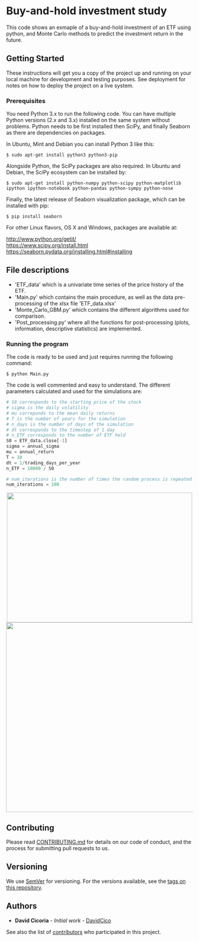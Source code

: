 # Buy-and-hold investment study
This code shows an exmaple of a buy-and-hold investment of an ETF using python, and Monte Carlo methods to predict the investment return in the future.

## Getting Started

These instructions will get you a copy of the project up and running on your local machine for development and testing purposes. See deployment for notes on how to deploy the project on a live system.

### Prerequisites

You need Python 3.x to run the following code.  You can have multiple Python
versions (2.x and 3.x) installed on the same system without problems. Python needs to be first installed then SciPy, and finally Seaborn as there are dependencies on packages.

In Ubuntu, Mint and Debian you can install Python 3 like this:

    $ sudo apt-get install python3 python3-pip

Alongside Python, the SciPy packages are also required. In Ubuntu and Debian, the SciPy ecosystem can be installed by:

    $ sudo apt-get install python-numpy python-scipy python-matplotlib ipython ipython-notebook python-pandas python-sympy python-nose

Finally, the latest release of Seaborn visualization package, which can be installed with pip:
    
    $ pip install seaborn

For other Linux flavors, OS X and Windows, packages are available at:

http://www.python.org/getit/  
https://www.scipy.org/install.html  
https://seaborn.pydata.org/installing.html#installing


## File descriptions

* 'ETF_data' which is a univariate time series of the price history of the ETF.
* 'Main.py' which contains the main procedure, as well as the data pre-processing of the xlsx file 'ETF_data.xlsx'
* 'Monte_Carlo_GBM.py' which contains the different algorithms used for comparison.
* 'Post_processing.py' where all the functions for post-processing (plots, information, descriptive statistics) are implemented.

### Running the program

The code is ready to be used and just requires running the following command:

    $ python Main.py

The code is well commented and easy to understand. The different parameters calculated and used for the simulations are:
``` python
# S0 corresponds to the starting price of the stock
# sigma is the daily volatility
# mu correponds to the mean daily returns
# T is the number of years for the simulation
# n_days is the number of days of the simulation
# dt corresponds to the timestep of 1 day
# n_ETF corresponds to the number of ETF held
S0 = ETF_data.close[-1]
sigma = annual_sigma
mu = annual_return
T = 10
dt = 1/trading_days_per_year
n_ETF = 10000 / S0

# num_iterations is the number of times the random process is repeated (Monte Carlo simulations)
num_iterations = 100
```
<p align="center">
<img src="https://github.com/DavidCico/Study-of-buy-and-hold-investment/blob/master/Example_Results/analytic_exp_gbm.png" width="500" height="350"> <img src="https://github.com/DavidCico/Study-of-buy-and-hold-investment/blob/master/Example_Results/Hists_fig2.jpg" width="512" height="512" >
</p>


## Contributing

Please read [CONTRIBUTING.md](https://github.com/DavidCico/Study-of-buy-and-hold-investment/blob/master/CONTRIBUTING.md) for details on our code of conduct, and the process for submitting pull requests to us.

## Versioning

We use [SemVer](http://semver.org/) for versioning. For the versions available, see the [tags on this repository](https://github.com/your/project/tags). 

## Authors

* **David Cicoria** - *Initial work* - [DavidCico](https://github.com/DavidCico)

See also the list of [contributors](https://github.com/DavidCico/Study-of-buy-and-hold-investment/graphs/contributors) who participated in this project.
